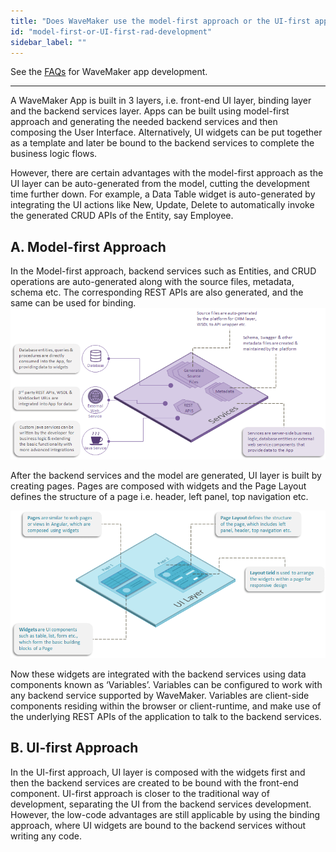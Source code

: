 ```yaml
---
title: "Does WaveMaker use the model-first approach or the UI-first approach for RAD development?"
id: "model-first-or-UI-first-rad-development"
sidebar_label: ""
---
```

See the [FAQs](/learn/app-development/wavemaker-app-development-faqs) for WaveMaker app development.      

---

A WaveMaker App is built in 3 layers, i.e. front-end UI layer, binding layer and the backend services layer. Apps can be built using model-first approach and generating the needed backend services and then composing the User Interface. Alternatively, UI widgets can be put together as a template and later be bound to the backend services to complete the business logic flows.

However, there are certain advantages with the model-first approach as the UI layer can be auto-generated from the model, cutting the development time further down. For example, a Data Table widget is auto-generated by integrating the UI actions like New, Update, Delete to automatically invoke the generated CRUD APIs of the Entity, say Employee.

## A. Model-first Approach

In the Model-first approach, backend services such as Entities, and CRUD operations are auto-generated along with the source files, metadata, schema etc. The corresponding REST APIs are also generated, and the same can be used for binding. [![](/learn/assets/backend_model.png)](/learn/assets/backend_model.png)

After the backend services and the model are generated, UI layer is built by creating pages. Pages are composed with widgets and the Page Layout defines the structure of a page i.e. header, left panel, top navigation etc.

[![](/learn/assets/UI_design-1.png)](/learn/assets/UI_design-1.png)

Now these widgets are integrated with the backend services using data components known as ‘Variables’. Variables can be configured to work with any backend service supported by WaveMaker. Variables are client-side components residing within the browser or client-runtime, and make use of the underlying REST APIs of the application to talk to the backend services.

## B. UI-first Approach

In the UI-first approach, UI layer is composed with the widgets first and then the backend services are created to be bound with the front-end component. UI-first approach is closer to the traditional way of development, separating the UI from the backend services development. However, the low-code advantages are still applicable by using the binding approach, where UI widgets are bound to the backend services without writing any code.   


